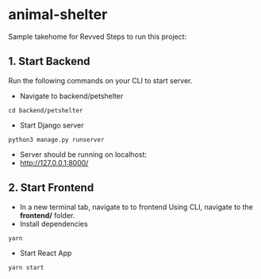 # animal-shelter
Sample takehome for Revved
Steps to run this project:

## 1. Start Backend

Run the following commands on your CLI to start server.
- Navigate to backend/petshelter
```
cd backend/petshelter
```
- Start Django server
```
python3 manage.py runserver
```
- Server should be running on localhost:
- http://127.0.0.1:8000/

## 2. Start Frontend
- In a new terminal tab, navigate to to frontend
Using CLI, navigate to the **frontend/** folder.
- Install dependencies
```
yarn
```
- Start React App
```
yarn start
```
